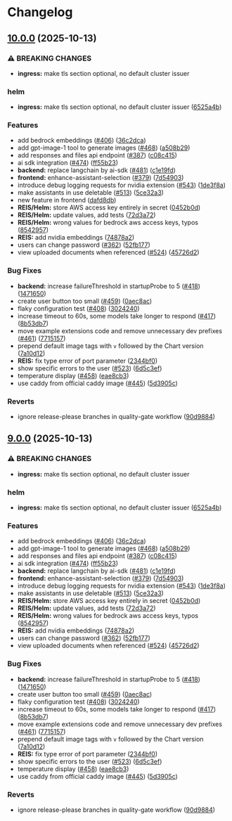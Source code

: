 # Changelog

## [10.0.0](https://github.com/surt91/c4-genai-suite/compare/v9.0.0...v10.0.0) (2025-10-13)


### ⚠ BREAKING CHANGES

* **ingress:** make tls section optional, no default cluster issuer

### helm

* **ingress:** make tls section optional, no default cluster issuer ([6525a4b](https://github.com/surt91/c4-genai-suite/commit/6525a4b7702208e6ec0032f0fd54379ba0de5e0c))


### Features

* add bedrock embeddings ([#406](https://github.com/surt91/c4-genai-suite/issues/406)) ([36c2dca](https://github.com/surt91/c4-genai-suite/commit/36c2dca45ce0c355f16e6383b9955f8124f46221))
* add gpt-image-1 tool to generate images ([#468](https://github.com/surt91/c4-genai-suite/issues/468)) ([a508b29](https://github.com/surt91/c4-genai-suite/commit/a508b29d49f32ec30d5eb88de469639996275bee))
* add responses and files api endpoint ([#387](https://github.com/surt91/c4-genai-suite/issues/387)) ([c08c415](https://github.com/surt91/c4-genai-suite/commit/c08c415a4df5b8ec47e79c0a25c4901adc700a40))
* ai sdk integration ([#474](https://github.com/surt91/c4-genai-suite/issues/474)) ([ff55b23](https://github.com/surt91/c4-genai-suite/commit/ff55b2328fc0df3acd9403f9d901ccb4f112afcf))
* **backend:** replace langchain by ai-sdk ([#481](https://github.com/surt91/c4-genai-suite/issues/481)) ([c1e19fd](https://github.com/surt91/c4-genai-suite/commit/c1e19fd69c87f9022bd3afd6a48899e963afeafe))
* **frontend:** enhance-assistant-selection ([#379](https://github.com/surt91/c4-genai-suite/issues/379)) ([7d54903](https://github.com/surt91/c4-genai-suite/commit/7d5490370beb9a833e9a6e0af2d73891746ca96f))
* introduce debug logging requests for nvidia extension ([#543](https://github.com/surt91/c4-genai-suite/issues/543)) ([1de3f8a](https://github.com/surt91/c4-genai-suite/commit/1de3f8a8eca9be1095565b48dc9531756b546694))
* make assistants in use deletable ([#513](https://github.com/surt91/c4-genai-suite/issues/513)) ([5ce32a3](https://github.com/surt91/c4-genai-suite/commit/5ce32a3bb92e37e5cee2db5b20e6301b47c4f3f4))
* new feature in frontend ([dafd8db](https://github.com/surt91/c4-genai-suite/commit/dafd8db58d0757bfc4ec572cbf299fde3c65edb1))
* **REIS/Helm:** store AWS access key entirely in secret ([0452b0d](https://github.com/surt91/c4-genai-suite/commit/0452b0d4dd46a4ae2eb3cfd6ba6a5f32a17853af))
* **REIS/Helm:** update values, add tests ([72d3a72](https://github.com/surt91/c4-genai-suite/commit/72d3a72a45521b1088b1b052e89545da17796e13))
* **REIS/Helm:** wrong values for bedrock aws access keys, typos ([8542957](https://github.com/surt91/c4-genai-suite/commit/85429570f63d28fbf285935ff1496ae0177eba61))
* **REIS:** add nvidia embeddings ([74878a2](https://github.com/surt91/c4-genai-suite/commit/74878a27025ea479980f3a955a88eb3f604b4661))
* users can change password ([#362](https://github.com/surt91/c4-genai-suite/issues/362)) ([52fb177](https://github.com/surt91/c4-genai-suite/commit/52fb177c5b842b3f9545fb810f7b0546b3d4bc4c))
* view uploaded documents when referenced ([#524](https://github.com/surt91/c4-genai-suite/issues/524)) ([45726d2](https://github.com/surt91/c4-genai-suite/commit/45726d27eb560b729937d7dcef674ce94ff88f6d))


### Bug Fixes

* **backend:** increase failureThreshold in startupProbe to 5 ([#418](https://github.com/surt91/c4-genai-suite/issues/418)) ([1471650](https://github.com/surt91/c4-genai-suite/commit/14716501b4bc70e062f86a72fb1c208d63dce927))
* create user button too small ([#459](https://github.com/surt91/c4-genai-suite/issues/459)) ([0aec8ac](https://github.com/surt91/c4-genai-suite/commit/0aec8ac0bdfaf99ac39a03d5597ae81fed07bb95))
* flaky configuration test ([#408](https://github.com/surt91/c4-genai-suite/issues/408)) ([3024240](https://github.com/surt91/c4-genai-suite/commit/302424070113b6c688aa60e895f804b5da45f189))
* increase timeout to 60s, some models take longer to respond ([#417](https://github.com/surt91/c4-genai-suite/issues/417)) ([8b53db7](https://github.com/surt91/c4-genai-suite/commit/8b53db7956b84e7ae3d6b894305199e6c4bbc899))
* move example extensions code and remove unnecessary dev prefixes ([#461](https://github.com/surt91/c4-genai-suite/issues/461)) ([7715157](https://github.com/surt91/c4-genai-suite/commit/77151573a723ad86f7a2e349cf087e556b7aff57))
* prepend default image tags with `v` followed by the Chart version ([7a10d12](https://github.com/surt91/c4-genai-suite/commit/7a10d127ade7497fbaaaa0fa317cc35b980c0b45))
* **REIS:** fix type error of port parameter ([2344bf0](https://github.com/surt91/c4-genai-suite/commit/2344bf0b483ca66bc70da998783a3aa8e72ef60d))
* show specific errors to the user ([#523](https://github.com/surt91/c4-genai-suite/issues/523)) ([6d5c3ef](https://github.com/surt91/c4-genai-suite/commit/6d5c3ef3704e3cfebf595ef925cb67a558ead1f0))
* temperature display ([#458](https://github.com/surt91/c4-genai-suite/issues/458)) ([eae8cb3](https://github.com/surt91/c4-genai-suite/commit/eae8cb3fe5bf8c1450dff17f2f7eccf47c4e0b39))
* use caddy from official caddy image ([#445](https://github.com/surt91/c4-genai-suite/issues/445)) ([5d3905c](https://github.com/surt91/c4-genai-suite/commit/5d3905c601aee16a362a87c568c7fbfb523b1712))


### Reverts

* ignore release-please branches in quality-gate workflow ([90d9884](https://github.com/surt91/c4-genai-suite/commit/90d98847a009aee6d9deb64cf05ec216cbd31cca))

## [9.0.0](https://github.com/surt91/c4-genai-suite/compare/v8.5.1...v9.0.0) (2025-10-13)


### ⚠ BREAKING CHANGES

* **ingress:** make tls section optional, no default cluster issuer

### helm

* **ingress:** make tls section optional, no default cluster issuer ([6525a4b](https://github.com/surt91/c4-genai-suite/commit/6525a4b7702208e6ec0032f0fd54379ba0de5e0c))


### Features

* add bedrock embeddings ([#406](https://github.com/surt91/c4-genai-suite/issues/406)) ([36c2dca](https://github.com/surt91/c4-genai-suite/commit/36c2dca45ce0c355f16e6383b9955f8124f46221))
* add gpt-image-1 tool to generate images ([#468](https://github.com/surt91/c4-genai-suite/issues/468)) ([a508b29](https://github.com/surt91/c4-genai-suite/commit/a508b29d49f32ec30d5eb88de469639996275bee))
* add responses and files api endpoint ([#387](https://github.com/surt91/c4-genai-suite/issues/387)) ([c08c415](https://github.com/surt91/c4-genai-suite/commit/c08c415a4df5b8ec47e79c0a25c4901adc700a40))
* ai sdk integration ([#474](https://github.com/surt91/c4-genai-suite/issues/474)) ([ff55b23](https://github.com/surt91/c4-genai-suite/commit/ff55b2328fc0df3acd9403f9d901ccb4f112afcf))
* **backend:** replace langchain by ai-sdk ([#481](https://github.com/surt91/c4-genai-suite/issues/481)) ([c1e19fd](https://github.com/surt91/c4-genai-suite/commit/c1e19fd69c87f9022bd3afd6a48899e963afeafe))
* **frontend:** enhance-assistant-selection ([#379](https://github.com/surt91/c4-genai-suite/issues/379)) ([7d54903](https://github.com/surt91/c4-genai-suite/commit/7d5490370beb9a833e9a6e0af2d73891746ca96f))
* introduce debug logging requests for nvidia extension ([#543](https://github.com/surt91/c4-genai-suite/issues/543)) ([1de3f8a](https://github.com/surt91/c4-genai-suite/commit/1de3f8a8eca9be1095565b48dc9531756b546694))
* make assistants in use deletable ([#513](https://github.com/surt91/c4-genai-suite/issues/513)) ([5ce32a3](https://github.com/surt91/c4-genai-suite/commit/5ce32a3bb92e37e5cee2db5b20e6301b47c4f3f4))
* **REIS/Helm:** store AWS access key entirely in secret ([0452b0d](https://github.com/surt91/c4-genai-suite/commit/0452b0d4dd46a4ae2eb3cfd6ba6a5f32a17853af))
* **REIS/Helm:** update values, add tests ([72d3a72](https://github.com/surt91/c4-genai-suite/commit/72d3a72a45521b1088b1b052e89545da17796e13))
* **REIS/Helm:** wrong values for bedrock aws access keys, typos ([8542957](https://github.com/surt91/c4-genai-suite/commit/85429570f63d28fbf285935ff1496ae0177eba61))
* **REIS:** add nvidia embeddings ([74878a2](https://github.com/surt91/c4-genai-suite/commit/74878a27025ea479980f3a955a88eb3f604b4661))
* users can change password ([#362](https://github.com/surt91/c4-genai-suite/issues/362)) ([52fb177](https://github.com/surt91/c4-genai-suite/commit/52fb177c5b842b3f9545fb810f7b0546b3d4bc4c))
* view uploaded documents when referenced ([#524](https://github.com/surt91/c4-genai-suite/issues/524)) ([45726d2](https://github.com/surt91/c4-genai-suite/commit/45726d27eb560b729937d7dcef674ce94ff88f6d))


### Bug Fixes

* **backend:** increase failureThreshold in startupProbe to 5 ([#418](https://github.com/surt91/c4-genai-suite/issues/418)) ([1471650](https://github.com/surt91/c4-genai-suite/commit/14716501b4bc70e062f86a72fb1c208d63dce927))
* create user button too small ([#459](https://github.com/surt91/c4-genai-suite/issues/459)) ([0aec8ac](https://github.com/surt91/c4-genai-suite/commit/0aec8ac0bdfaf99ac39a03d5597ae81fed07bb95))
* flaky configuration test ([#408](https://github.com/surt91/c4-genai-suite/issues/408)) ([3024240](https://github.com/surt91/c4-genai-suite/commit/302424070113b6c688aa60e895f804b5da45f189))
* increase timeout to 60s, some models take longer to respond ([#417](https://github.com/surt91/c4-genai-suite/issues/417)) ([8b53db7](https://github.com/surt91/c4-genai-suite/commit/8b53db7956b84e7ae3d6b894305199e6c4bbc899))
* move example extensions code and remove unnecessary dev prefixes ([#461](https://github.com/surt91/c4-genai-suite/issues/461)) ([7715157](https://github.com/surt91/c4-genai-suite/commit/77151573a723ad86f7a2e349cf087e556b7aff57))
* prepend default image tags with `v` followed by the Chart version ([7a10d12](https://github.com/surt91/c4-genai-suite/commit/7a10d127ade7497fbaaaa0fa317cc35b980c0b45))
* **REIS:** fix type error of port parameter ([2344bf0](https://github.com/surt91/c4-genai-suite/commit/2344bf0b483ca66bc70da998783a3aa8e72ef60d))
* show specific errors to the user ([#523](https://github.com/surt91/c4-genai-suite/issues/523)) ([6d5c3ef](https://github.com/surt91/c4-genai-suite/commit/6d5c3ef3704e3cfebf595ef925cb67a558ead1f0))
* temperature display ([#458](https://github.com/surt91/c4-genai-suite/issues/458)) ([eae8cb3](https://github.com/surt91/c4-genai-suite/commit/eae8cb3fe5bf8c1450dff17f2f7eccf47c4e0b39))
* use caddy from official caddy image ([#445](https://github.com/surt91/c4-genai-suite/issues/445)) ([5d3905c](https://github.com/surt91/c4-genai-suite/commit/5d3905c601aee16a362a87c568c7fbfb523b1712))


### Reverts

* ignore release-please branches in quality-gate workflow ([90d9884](https://github.com/surt91/c4-genai-suite/commit/90d98847a009aee6d9deb64cf05ec216cbd31cca))
